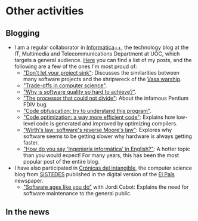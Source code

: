 # Other activities

## Blogging

- I am a regular collaborator in [Informática++](http://informatica.blogs.uoc.edu/), the technology blog at the IT, Multimedia and Telecommunications Department at UOC, which targets a general audience. [Here](http://informatica.blogs.uoc.edu/author/robert/) you can find a list of my posts, and the following are a few of the ones I'm most proud of:
  - ["Don't let your project sink"](http://informatica.blogs.uoc.edu/2011/07/11/que-no-se-hunda-tu-proyecto/): Discusses the similarities between many software projects and the shripwreck of the [Vasa warship](https://en.wikipedia.org/wiki/Vasa_(ship)). 
  - ["Trade-offs in computer science"](http://informatica.blogs.uoc.edu/2019/02/04/trade-offs-ingenieria-informatica/).
  - ["Why is software quality so hard to achieve?"](http://informatica.blogs.uoc.edu/2016/04/18/por-que-es-tan-dificil-conseguir-software-de-calidad/). 
  - ["The processor that could not divide"](http://informatica.blogs.uoc.edu/2016/01/12/el-procesador-que-no-sabia-dividir/): About the infamous Pentium FDIV bug. 
  - ["Code obfuscation: try to understand this program"](http://informatica.blogs.uoc.edu/2015/10/26/ofuscacion-de-codigo-te-reto-a-que-entiendas-este-programa/).
  - ["Code optimization: a way more efficient code"](http://informatica.blogs.uoc.edu/2016/05/02/optimizacion-de-codigo-un-codigo-mas-eficiente/): Explains how low-level code is generated and improved by optimizing compilers.
  - ["Wirth's law: software's reverse Moore's law"](http://informatica.blogs.uoc.edu/2014/05/22/la-ley-de-wirth-la-ley-de-moore-inversa-del-software/): Explores why software seems to be getting slower why hardware is always getting faster.
  - ["How do you say 'Ingeniería informática' in English?"](http://informatica.blogs.uoc.edu/2011/06/06/como-traducir-ingenieria-informatica-al-ingles/): A hotter topic than you would expect! For many years, this has been the most popular post of the entire blog.
- I have also participated in [Crónicas del intangible](https://elpais.com/agr/cronicas_del_intangible/a), the computer science blog from [SISTEDES](https://sistedes.es) published in the digital version of the [El País](https://elpais.com/) newspaper. 
  - ["Software ages like you do"](https://elpais.com/tecnologia/2018/01/16/actualidad/1516121401_534975.html) with Jordi Cabot: Explains the need for software maintenance to the general public.


## In the news
